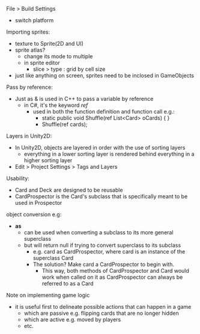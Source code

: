 File > Build Settings
- switch platform

Importing sprites:
- texture to Sprite(2D and UI)
- sprite atlas?
  - change its mode to multiple
  - in sprite editor
    - slice > type : grid by cell size
- just like anything on screen, sprites need to be inclosed in GameObjects

Pass by reference:
- Just as & is used in C++ to pass a variable by reference
  - in C#, it's the keyword *ref*
    - used in both the function definition and function call e.g.:
      - static public void Shuffle(ref List&lt;Card&gt; oCards) { }
      - Shuffle(ref cards);

Layers in Unity2D:
- In Unity2D, objects are layered in order with the use of sorting layers
  - everything in a lower sorting layer is rendered behind everything in a higher sorting layer
- Edit > Project Settings > Tags and Layers

Usability:
- Card and Deck are designed to be reusable
- CardProspector is the Card's subclass that is specifically meant to be used in Prospector

object conversion e.g:
- **as**
  - can be used when converting a subclass to its more general superclass
  - but will return null if trying to convert superclass to its subclass
    - e.g. card as CardProspector, where card is an instance of the superclass Card
    - The solution? Make card a CardProspector to begin with.
      - This way, both methods of CardProspector and Card would work when called on it as CardProspector can always be referred to as a Card

Note on implementing game logic
- it is useful first to delineate possible actions that can happen in a game
  - which are passive e.g. flipping cards that are no longer hidden
  - which are active e.g. moved by players
  - etc.
